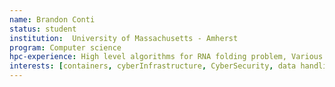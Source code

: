 ```yaml
---
name: Brandon Conti
status: student
institution:  University of Massachusetts - Amherst
program: Computer science
hpc-experience: High level algorithms for RNA folding problem, Various high level Algorithms using dynamic programming, network flows, divide and conquer, and greedy algorithms. Examples include student college matching, subset sum, optimal strategy for a game. Implemented rrt, bfs, dfs to simulate a robot finding the best path from a starting point to a target area.
interests: [containers, cyberInfrastructure, CyberSecurity, data handling, debugging, graphics, machine learning, performance programming, programming best practices, python, scheduling, Security in CyberInfrastructure, software]
---
```

